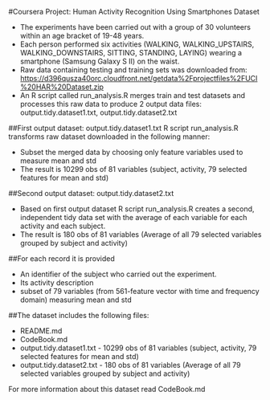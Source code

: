 
#Coursera Project: Human Activity Recognition Using Smartphones Dataset


* The experiments have been carried out with a group of 30 volunteers within an age bracket of 19-48 years. 
* Each person performed six activities (WALKING, WALKING_UPSTAIRS, WALKING_DOWNSTAIRS, SITTING, STANDING, LAYING) wearing a smartphone (Samsung Galaxy S II) 
on the waist. 
* Raw data containing testing and training sets was downloaded from: https://d396qusza40orc.cloudfront.net/getdata%2Fprojectfiles%2FUCI%20HAR%20Dataset.zip
* An R script called run_analysis.R merges train and test datasets and processes this raw data to produce 2 output data files: output.tidy.dataset1.txt, output.tidy.dataset2.txt

##First output dataset: output.tidy.dataset1.txt
R script run_analysis.R  transforms raw dataset downloaded in the following manner:
* Subset the merged data by choosing only feature variables used to measure mean and std
* The result is 10299 obs of 81 variables (subject, activity, 79 selected features for mean and std)

##Second output dataset: output.tidy.dataset2.txt
* Based on first output dataset R script run_analysis.R creates a second, independent tidy data set with the average of each variable for each activity and each subject.
* The result is 180 obs of 81 variables (Average of all 79 selected variables grouped by subject and activity)


##For each record it is provided

* An identifier of the subject who carried out the experiment.
* Its activity description
* subset of 79 variables (from 561-feature vector with time and frequency domain) measuring mean and std


##The dataset includes the following files:

* README.md
* CodeBook.md
* output.tidy.dataset1.txt - 10299 obs of 81 variables (subject, activity, 79 selected features for mean and std)
* output.tidy.dataset2.txt - 180 obs of 81 variables (Average of all 79 selected variables grouped by subject and activity)

For more information about this dataset read CodeBook.md


